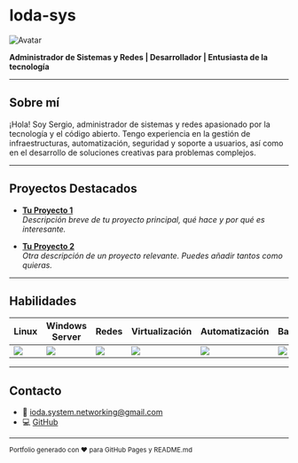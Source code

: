 # Ioda-sys

![Avatar](https://avatars.githubusercontent.com/u/your-user-id?v=4)

**Administrador de Sistemas y Redes | Desarrollador | Entusiasta de la tecnología**

---

## Sobre mí

¡Hola! Soy Sergio, administrador de sistemas y redes apasionado por la tecnología y el código abierto. Tengo experiencia en la gestión de infraestructuras, automatización, seguridad y soporte a usuarios, así como en el desarrollo de soluciones creativas para problemas complejos.

---

## Proyectos Destacados

- [**Tu Proyecto 1**](https://github.com/Ioda-sys/tu-proyecto-1)  
  _Descripción breve de tu proyecto principal, qué hace y por qué es interesante._

- [**Tu Proyecto 2**](https://github.com/Ioda-sys/tu-proyecto-2)  
  _Otra descripción de un proyecto relevante. Puedes añadir tantos como quieras._

---

## Habilidades

| Linux | Windows Server | Redes | Virtualización | Automatización | Bash | Python | Git |
|-------|----------------|-------|----------------|----------------|------|--------|-----|
| ![](https://img.shields.io/badge/Linux-FCC624?style=flat&logo=linux&logoColor=black) | ![](https://img.shields.io/badge/Windows_Server-0078D6?style=flat&logo=windows&logoColor=white) | ![](https://img.shields.io/badge/Redes-00599C?style=flat) | ![](https://img.shields.io/badge/VMware-607078?style=flat&logo=vmware&logoColor=white) | ![](https://img.shields.io/badge/Automatización-2C3539?style=flat) | ![](https://img.shields.io/badge/Bash-4EAA25?style=flat&logo=gnubash&logoColor=white) | ![](https://img.shields.io/badge/Python-3776AB?style=flat&logo=python&logoColor=white) | ![](https://img.shields.io/badge/Git-F05032?style=flat&logo=git&logoColor=white) |

---

## Contacto

- 📧 [ioda.system.networking@gmail.com](mailto:ioda.system.networking@gmail.com)
- 💻 [GitHub](https://github.com/Ioda-sys)
<!-- Agrega aquí LinkedIn, Twitter, etc. -->

---

<sub>Portfolio generado con ❤️ para GitHub Pages y README.md</sub>
